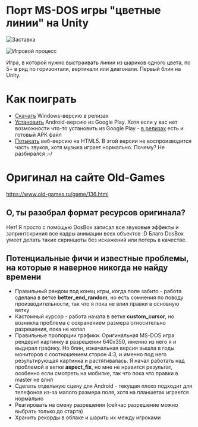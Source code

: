 # Порт MS-DOS игры "цветные линии" на Unity

![Заставка](ReadmePics/pic1_fixed.png)

![Игровой процесс](ReadmePics/pic2.png)

Игра, в которой нужно выстраивать линии из шариков одного цвета, по 5+ в ряд по горизонтали, вертикали или диагонали.
Первый блин на Unity.

# Как поиграть

* [Скачать](https://github.com/Newbilius/ColorLinesUnity/releases) Windows-версию в релизах
* [Установить](https://play.google.com/store/apps/details?id=com.newbilius.lines) Android-версию из Google Play. Хотя если у вас нет возможности что-то установить из Google Play - [в релизах](https://github.com/Newbilius/ColorLinesUnity/releases) есть и готовый APK файл
* [Потыкать](http://www.old-hard.ru/color_lines_unity/) веб-версию на HTML5. В этой версии не воспроизводится часть звуков, хотя музыка играет нормально. Почему? Не разбирался :-/

# Оригинал на сайте Old-Games
https://www.old-games.ru/game/136.html

## О, ты разобрал формат ресурсов оригинала?
Нет! Я просто с помощью DosBox записал все звуковые эффекты и запринтскринил все кадры анимации всех объектов :D Благо DosBox умеет делать такие скриншоты без искажений или потерь в качестве.

## Потенциальные фичи и известные проблемы, на которые я наверное никогда не найду времени

* Правильный рандом под конец игры, когда поле забито - работа сделана в ветке **better_end_random**, но есть сомнения по поводу производительности, так что я пока не влил правки в основную ветку
* Кастомный курсор - работа начата в ветке **custom_cursor**, но возникла проблема с сохранением размера относительно разрешения, пока не копал
* Правильные пропорции графики. Оригинальная MS-DOS игра рендерит картинку в разрешении 640x350, именно из него я и выдирал графику. Но блин, изначальная версия вышла в годы мониторов с соотношением сторон 4:3, и именно под него результирующая картинка и растягивалась. Я начал работать над проблемой в ветке **aspect_fix**, но мне не нравится результат, особенно если смотреть на мобилке, так что пока что правки в master не влил
* Сделать отдельную сцену для Android - текущая плохо подходит для телефонов из-за малого размера поля, хотя на планшетах играется нормально
* Реагировать на смену разрешения (сейчас разрешение можно выбрать только до старта)
* Хранить рекорды в облаке и шарить их между игроками
